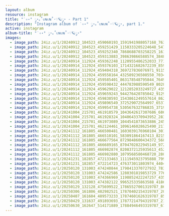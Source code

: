 ```yaml
---
layout: album
resource: instagram
title: "˙✧˖° ༘⋆｡˚ᴜɴᴜɴ˚⋅♡🪐༘⋆ - Part 1"
description: "Instagram album of ˙✧˖° ༘⋆｡˚ᴜɴᴜɴ˚⋅♡🪐༘⋆, part 1."
active: instagram
album-title: "˙✧˖° ༘⋆｡˚ᴜɴᴜɴ˚⋅♡🪐༘⋆"
images:
  - image_path: 24iz.u/1/20240912_104523_459060193_1591941988057168_7634976842152884210_n.jpg
  - image_path: 24iz.u/1/20240912_104523_459251429_1158333205224648_5474918447120885231_n.jpg
  - image_path: 24iz.u/1/20240912_104523_459252340_7868688703258225_1615687882550504937_n.jpg
  - image_path: 24iz.u/1/20240912_104523_459313883_398639866588574_3848040681774085394_n.jpg
  - image_path: 24iz.u/1/20240914_112924_459362248_1120955486252033_7712256573248357484_n.jpg
  - image_path: 24iz.u/1/20240914_112924_459376103_1714321682672239_8598081930931245325_n.jpg
  - image_path: 24iz.u/1/20240914_112924_459404318_369727836076971_9115272896302964830_n.jpg
  - image_path: 24iz.u/1/20240914_112924_459558164_432589236508550_7034892501825809859_n.jpg
  - image_path: 24iz.u/1/20240914_112924_459585401_863178548795844_7649363837686825080_n.jpg
  - image_path: 24iz.u/1/20240914_112924_459598432_444783988590549_8028914082097807270_n.jpg
  - image_path: 24iz.u/1/20240914_112924_459629022_1212852033249727_4350337356912290408_n.jpg
  - image_path: 24iz.u/1/20240914_112924_459659243_944276420785042_9129814626686352254_n.jpg
  - image_path: 24iz.u/1/20240914_112924_459830593_1543861249557614_8620504122990297180_n.jpg
  - image_path: 24iz.u/1/20240914_112924_459896549_372529072564997_6537715301443357201_n.jpg
  - image_path: 24iz.u/1/20240914_112924_459954738_530567632786835_371940244328069129_n.jpg
  - image_path: 24iz.u/1/20241004_215701_461918579_1043642617307686_686245687485810003_n.jpg
  - image_path: 24iz.u/1/20241004_215701_461928324_1040643370943952_2834761132628250859_n.jpg
  - image_path: 24iz.u/1/20241004_215701_461973089_1044541873653886_2457871352676079589_n.jpg
  - image_path: 24iz.u/1/20241004_215701_462124461_1096146028625490_2171664123065206271_n.jpg
  - image_path: 24iz.u/1/20241112_161805_466500481_1603039176960104_301888431416966443_n.jpg
  - image_path: 24iz.u/1/20241112_161805_466510101_583091864167413_8215823998278025319_n.jpg
  - image_path: 24iz.u/1/20241112_161805_466677564_8729848600434372_5682859997298107040_n.jpg
  - image_path: 24iz.u/1/20241112_161805_466689165_8704702822945149_972428566760955047_n.jpg
  - image_path: 24iz.u/1/20241112_161805_466982874_8208372125935613_4527677870686860969_n.jpg
  - image_path: 24iz.u/1/20241112_161805_466982880_1079568580468720_2802492941627058475_n.jpg
  - image_path: 24iz.u/1/20241231_182857_472133463_1111945923795888_7993021973750199414_n.jpg
  - image_path: 24iz.u/1/20241231_182857_472214723_476373011803974_440459447955469241_n.jpg
  - image_path: 24iz.u/1/20250120_131003_474240844_1798413370727932_7837687478540190235_n.jpg
  - image_path: 24iz.u/1/20250120_131003_474242586_1280301819853729_7763290826783293558_n.jpg
  - image_path: 24iz.u/1/20250120_131003_474366969_1198852422247257_4359860018824196144_n.jpg
  - image_path: 24iz.u/1/20250120_131003_474382122_996525335863588_4186093023502044418_n.jpg
  - image_path: 24iz.u/1/20250129_132128_475699522_17865527001319787_8682623391442512484_n.jpg
  - image_path: 24iz.u/1/20250306_161806_482982521_17870402154319787_2075478270548315980_n.jpg
  - image_path: 24iz.u/1/20250407_161604_489573233_17874601626319787_8578916515407061056_n.jpg
  - image_path: 24iz.u/1/20250429_131637_491893693_17877214794319787_2125904878634111562_n.jpg
  - image_path: 24iz.u/1/20250630_162647_514171889_17884946493319787_6764420812032439955_n.jpg
---
```

